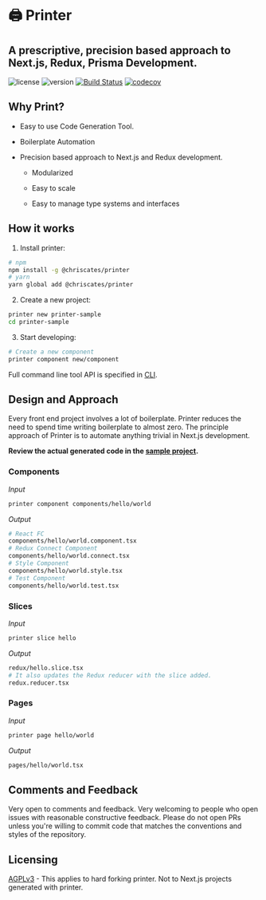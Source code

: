 # 🖨️ Printer

## A prescriptive, precision based approach to Next.js, Redux, Prisma Development. 

![license](https://img.shields.io/badge/license-AGPLv3-blue.svg)
![version](https://img.shields.io/badge/version-1.0.0-blue.svg)
[![Build Status](https://travis-ci.org/chriscates/printer.svg?branch=master)](https://travis-ci.org/chriscates/printer)
[![codecov](https://codecov.io/gh/chriscates/printer/branch/master/graph/badge.svg)](https://codecov.io/gh/chriscates/printer)

## Why Print?

- Easy to use Code Generation Tool.

- Boilerplate Automation

- Precision based approach to Next.js and Redux development.

    - Modularized

    - Easy to scale

    - Easy to manage type systems and interfaces

## How it works

1. Install printer:

```bash
# npm
npm install -g @chriscates/printer
# yarn
yarn global add @chriscates/printer
```

2. Create a new project:

```bash
printer new printer-sample
cd printer-sample
```

3. Start developing:

```bash
# Create a new component
printer component new/component
```

Full command line tool API is specified in [CLI](./CLI.md).

## Design and Approach

Every front end project involves a lot of boilerplate. Printer reduces the need to spend time writing boilerplate to almost zero. The principle approach of Printer is to automate anything trivial in Next.js development.

**Review the actual generated code in the [sample project](./examples/print-sample).**

### Components

*Input*

```bash
printer component components/hello/world
```

*Output*

```bash
# React FC
components/hello/world.component.tsx
# Redux Connect Component
components/hello/world.connect.tsx
# Style Component
components/hello/world.style.tsx
# Test Component
components/hello/world.test.tsx
```

### Slices

*Input*

```bash
printer slice hello
```

*Output*

```bash
redux/hello.slice.tsx
# It also updates the Redux reducer with the slice added.
redux.reducer.tsx
```

### Pages

*Input*

```bash
printer page hello/world
```

*Output*

```bash
pages/hello/world.tsx
```

## Comments and Feedback

Very open to comments and feedback. Very welcoming to people who open issues with reasonable constructive feedback. Please do not open PRs unless you're willing to commit code that matches the conventions and styles of the repository.

## Licensing

[AGPLv3](./LICENSE) - This applies to hard forking printer. Not to Next.js projects generated with printer.